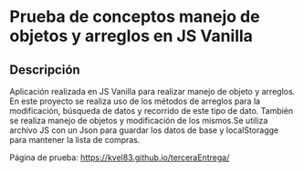 ﻿# Prueba de conceptos manejo de objetos y arreglos en JS Vanilla

## Descripción

Aplicación realizada en JS Vanilla para realizar manejo de objeto y arreglos. En este proyecto se realiza uso de los métodos de arreglos para la modificación, búsqueda de datos y recorrido de este tipo de dato. También se realiza manejo de objetos y modificación de los mismos.Se utiliza archivo JS con un Json para guardar los datos de base y localStoragge para mantener la lista de compras.

Página de prueba: https://kvel83.github.io/terceraEntrega/
